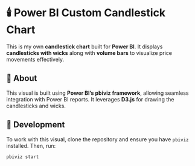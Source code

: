 # 🕯️ Power BI Custom Candlestick Chart

This is my own **candlestick chart** built for **Power BI**. It displays **candlesticks with wicks** along with **volume bars** to visualize price movements effectively. 

## 📌 About

This visual is built using **Power BI’s pbiviz framework**, allowing seamless integration with Power BI reports. It leverages **D3.js** for drawing the candlesticks and wicks.

## 🚀 Development

To work with this visual, clone the repository and ensure you have `pbiviz` installed. Then, run:

```sh
pbiviz start
